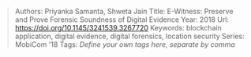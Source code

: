 > Authors: Priyanka Samanta, Shweta Jain
> Title: E-Witness: Preserve and Prove Forensic Soundness of Digital Evidence
> Year: 2018
> Url: https://doi.org/10.1145/3241539.3267720
> Keywords: blockchain application, digital evidence, digital forensics, location security
> Series: MobiCom '18
> Tags: *Define your own tags here, separate by comma*